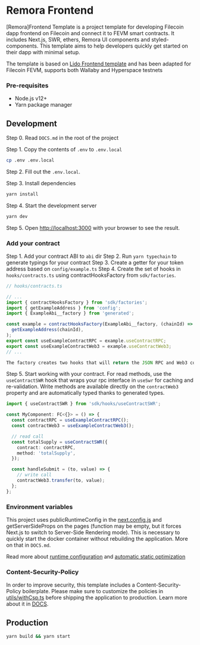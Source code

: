 # Remora Frontend

[Remora]Frontend Template is a project template for developing Filecoin dapp frontend on Filecoin and connect it to FEVM smart contracts. It includes Next.js, SWR, ethers, Remora UI components and styled-components. This template aims to help developers quickly get started on their dapp with minimal setup.

The template is based on [Lido Frontend template](https://github.com/lidofinance/lido-frontend-template) and has been adapted for Filecoin FEVM, supports both Wallaby and Hyperspace testnets

### Pre-requisites

- Node.js v12+
- Yarn package manager

## Development

Step 0. Read `DOCS.md` in the root of the project

Step 1. Copy the contents of `.env` to `.env.local`

```bash
cp .env .env.local
```

Step 2. Fill out the `.env.local`.

Step 3. Install dependencies

```bash
yarn install
```

Step 4. Start the development server

```bash
yarn dev
```

Step 5. Open [http://localhost:3000](http://localhost:3000) with your browser to see the result.

### Add your contract

Step 1. Add your contract ABI to `abi` dir
Step 2. Run `yarn typechain` to generate typings for your contract
Step 3. Create a getter for your token address based on `config/example.ts`
Step 4. Create the set of hooks in `hooks/contracts.ts` using contractHooksFactory from `sdk/factories`.

```ts
// hooks/contracts.ts

// ...
import { contractHooksFactory } from 'sdk/factories';
import { getExampleAddress } from 'config';
import { ExampleAbi__factory } from 'generated';

const example = contractHooksFactory(ExampleAbi__factory, (chainId) =>
  getExampleAddress(chainId),
);
export const useExampleContractRPC = example.useContractRPC;
export const useExampleContractWeb3 = example.useContractWeb3;
// ...

The factory creates two hooks that will return the JSON RPC and Web3 contract interfaces which will allow us to use read and write methods respectively.

```

Step 5. Start working with your contract. For read methods, use the `useContractSWR` hook that wraps your rpc interface in `useSwr` for caching and re-validation. Write methods are available directly on the `contractWeb3` property and are automatically typed thanks to generated types.

```ts
import { useContractSWR } from 'sdk/hooks/useContractSWR';

const MyComponent: FC<{}> = () => {
  const contractRPC = useExampleContractRPC();
  const contractWeb3 = useExampleContractWeb3();

  // read call
  const totalSupply = useContractSWR({
    contract: contractRPC,
    method: 'totalSupply',
  });

  const handleSubmit = (to, value) => {
    // write call
    contractWeb3.transfer(to, value);
  };
};
```

### Environment variables

This project uses publicRuntimeConfig in the [next.config.js](./next.config.js) and getServerSideProps on the pages (function may be empty, but it forces Next.js to switch to Server-Side Rendering mode). This is necessary to quickly start the docker container without rebuilding the application. More on that in `DOCS.md`.

Read more about [runtime configuration](https://nextjs.org/docs/api-reference/next.config.js/runtime-configuration) and [automatic static optimization](https://nextjs.org/docs/advanced-features/automatic-static-optimization)

### Content-Security-Policy

In order to improve security, this template includes a Content-Security-Policy boilerplate. Please make sure to customize the policies in [utils/withCsp.ts](utils/withCsp.ts) before shipping the application to production. Learn more about it in [DOCS](/DOCS.md#monitoring).

## Production

```bash
yarn build && yarn start
```

